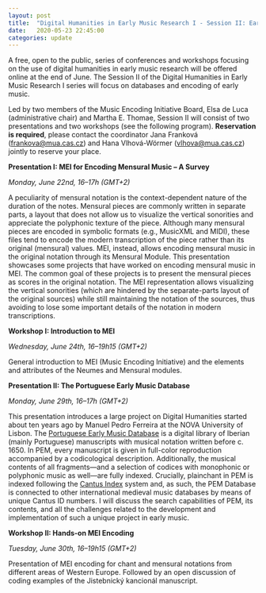 ```yaml
---
layout: post
title:  "Digital Humanities in Early Music Research I - Session II: Early Music Databases and Encoding"
date:   2020-05-23 22:45:00
categories: update
---
```


A free, open to the public, series of conferences and workshops focusing on the use of digital humanities in early music research will be offered online at the end of June. The Session II of the Digital Humanities in Early Music Research I series will focus on databases and encoding of early music. 

Led by two members of the Music Encoding Initiative Board, Elsa de Luca (administrative chair) and Martha E. Thomae, Session II will consist of two presentations and two workshops (see the following program). **Reservation is required**, please contact the coordinator Jana Franková ([frankova@mua.cas.cz](mailto:frankova@mua.cas.cz)) and Hana Vlhová-Wörmer ([vlhova@mua.cas.cz](mailto:vlhova@mua.cas.cz)) jointly to reserve your place.

**Presentation I: MEI for Encoding Mensural Music – A Survey**

*Monday, June 22nd, 16–17h (GMT+2)*

A peculiarity of mensural notation is the context-dependent nature of the duration of the notes. Mensural pieces are commonly written in separate parts, a layout that does not allow us to visualize the vertical sonorities and appreciate the polyphonic texture of the piece. Although many mensural pieces are encoded in symbolic formats (e.g., MusicXML and MIDI), these files tend to encode the modern transcription of the piece rather than its original (mensural) values. MEI, instead, allows encoding mensural music in the original notation through its Mensural Module. This presentation showcases some projects that have worked on encoding mensural music in MEI. The common goal of these projects is to present the mensural pieces as scores in the original notation. The MEI representation allows visualizing the vertical sonorities (which are hindered by the separate-parts layout of the original sources) while still maintaining the notation of the sources, thus avoiding to lose some important details of the notation in modern transcriptions.

**Workshop I: Introduction to MEI**

*Wednesday, June 24th, 16–19h15 (GMT+2)*

General introduction to MEI (Music Encoding Initiative) and the elements and attributes of the Neumes and Mensural modules.

**Presentation II: The Portuguese Early Music Database**

*Monday, June 29th, 16–17h (GMT+2)*

This presentation introduces a large project on Digital Humanities started about ten years ago by Manuel Pedro Ferreira at the NOVA University of Lisbon. The [Portuguese Early Music Database](http://pemdatabase.eu/) is a digital library of Iberian (mainly Portuguese) manuscripts with musical notation written before c. 1650. In PEM, every manuscript is given in full-color reproduction accompanied by a codicological description. Additionally, the musical contents of all fragments—and a selection of codices with monophonic or polyphonic music as well—are fully indexed. Crucially, plainchant in PEM is indexed following the [Cantus Index](http://cantusindex.org/) system and, as such, the PEM Database is connected to other international medieval music databases by means of unique Cantus ID numbers. I will discuss the search capabilities of PEM, its contents, and all the challenges related to the development and implementation of such a unique project in early music.

**Workshop II: Hands-on MEI Encoding**

*Tuesday, June 30th, 16–19h15 (GMT+2)*

Presentation of MEI encoding for chant and mensural notations from different areas of Western Europe. Followed by an open discussion of coding examples of the Jistebnický kancionál manuscript.
